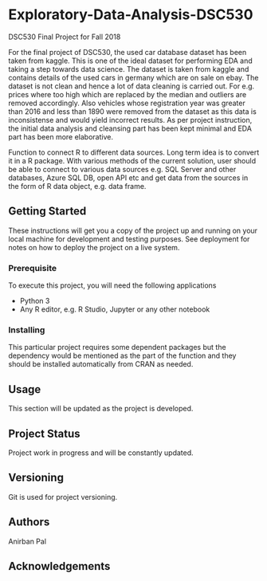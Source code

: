 # Exploratory-Data-Analysis-DSC530
DSC530 Final Project for Fall 2018

For the final project of DSC530, the used car database dataset has been taken from kaggle. This is one of the ideal dataset for performing EDA and taking a step towards data science. 
The dataset is taken from kaggle and contains details of the used cars in germany which are on sale on ebay.
The dataset is not clean and hence a lot of data cleaning is carried out. For e.g. prices where too high which are replaced by the median and outliers are removed accordingly. 
Also vehicles whose registration year was greater than 2016 and less than 1890 were removed from the dataset as this data is inconsistense and would yield incorrect results.
As per project instruction, the initial data analysis and cleansing part has been kept minimal and EDA part has been more elaborative.

Function to connect R to different data sources. Long term idea is to convert it in a R package. With various methods of the current solution, user should be able to connect to various data sources e.g. SQL Server and other databases, Azure SQL DB, open API etc and get data from the sources in the form of R data object, e.g. data frame.

## Getting Started
These instructions will get you a copy of the project up and running on your local machine for development and testing purposes. See deployment for notes on how to deploy the project on a live system.

### Prerequisite
To execute this project, you will need the following applications 
* Python 3 
* Any R editor, e.g. R Studio, Jupyter or any other notebook

### Installing
This particular project requires some dependent packages but the dependency would be mentioned as the part of the function and they should be installed automatically from CRAN as needed.

## Usage
This section will be updated as the project is developed.

## Project Status
Project work in progress and will be constantly updated.

## Versioning
Git is used for project versioning.

## Authors
Anirban Pal

## Acknowledgements
